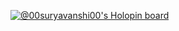 [![@00suryavanshi00's Holopin board](https://holopin.me/00suryavanshi00)](https://holopin.io/@00suryavanshi00)
